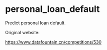 # personal_loan_default
Predict personal loan default. 



Original website:

https://www.datafountain.cn/competitions/530 
